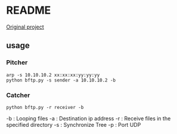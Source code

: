 # README

[Original project](https://www.decalage.info/python/blindftp)

## usage
### Pitcher
```
arp -s 10.10.10.2 xx:xx:xx:yy:yy:yy
python bftp.py -s sender -a 10.10.10.2 -b
```

### Catcher
```
python bftp.py -r receiver -b
```

-b : Looping files
-a : Destination ip address
-r : Receive files in the specified directory
-s : Synchronize Tree
-p : Port UDP
